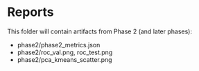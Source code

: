 # Reports

This folder will contain artifacts from Phase 2 (and later phases):
- phase2/phase2_metrics.json
- phase2/roc_val.png, roc_test.png
- phase2/pca_kmeans_scatter.png
